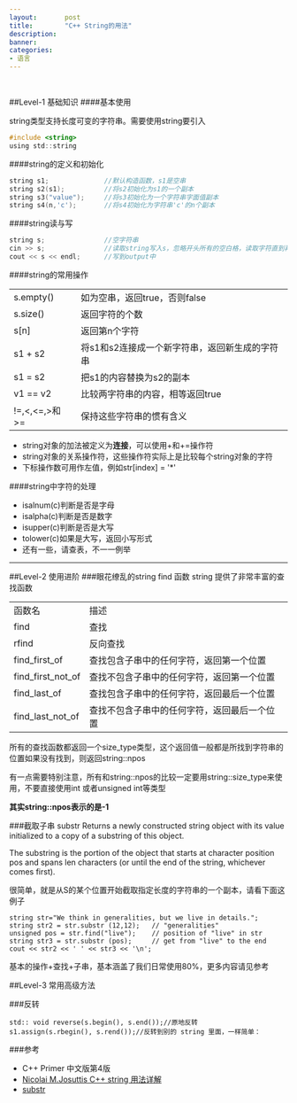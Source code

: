 ```yaml
---
layout:       post
title:        "C++ String的用法"
description: 
banner: 
categories: 
- 语言
---
```

<br />

##Level-1  基础知识
####基本使用

string类型支持长度可变的字符串。需要使用string要引入

```c
#include <string>
using std::string
```



####string的定义和初始化

```c
string s1;				//默认构造函数，s1是空串
string s2(s1);			//将s2初始化为s1的一个副本
string s3("value");		//将s3初始化为一个字符串字面值副本
string s4(n,'c');		//将s4初始化为字符串'c'的n个副本
```


####string读与写

```c
string s;				//空字符串
cin >> s;				//读取string写入s，忽略开头所有的空白格，读取字符直到再次遇到空白符
cout << s << endl;		//写到output中
```


####string的常用操作
<div class="row">
    <div class="span2">
<table>
   <tr>
      <td>s.empty()</td>
      <td>如为空串，返回true，否则false</td>
   </tr>
   <tr>
      <td>s.size()</td>
      <td>返回字符的个数</td>
   </tr>
   <tr>
      <td>s[n]</td>
      <td>返回第n个字符</td>
   </tr>
   <tr>
      <td>s1 + s2</td>
      <td>将s1和s2连接成一个新字符串，返回新生成的字符串</td>
   </tr>
   <tr>
      <td>s1 = s2</td>
      <td>把s1的内容替换为s2的副本</td>
   </tr>
   <tr>
      <td>v1 == v2</td>
      <td>比较两字符串的内容，相等返回true</td>
   </tr>
   <tr>
      <td>!=,<,<=,>和>=</td>
      <td>保持这些字符串的惯有含义</td>
   </tr>
</table>
	</div>
</div>

- string对象的加法被定义为**连接**，可以使用+和+=操作符
- string对象的关系操作符，这些操作符实际上是比较每个string对象的字符
- 下标操作数可用作左值，例如str[index] = '*'


####string中字符的处理
- isalnum(c)判断是否是字母
- isalpha(c)判断是否是数字
- isupper(c)判断是否是大写
- tolower(c)如果是大写，返回小写形式
- 还有一些，请查表，不一一例举

---
##Level-2  使用进阶
###眼花缭乱的string find 函数
string 提供了非常丰富的查找函数
<table>
   <tr>
      <td>函数名 </td>
      <td>描述&#160;</td>
   </tr>
   <tr>
      <td>find</td>
      <td>查找</td>
   </tr>
   <tr>
      <td>rfind</td>
      <td>反向查找</td>
   </tr>
   <tr>
      <td>find_first_of</td>
      <td>查找包含子串中的任何字符，返回第一个位置</td>
   </tr>
   <tr>
      <td>find_first_not_of</td>
      <td>查找不包含子串中的任何字符，返回第一个位置</td>
   </tr>
   <tr>
      <td>find_last_of</td>
      <td>查找包含子串中的任何字符，返回最后一个位置</td>
   </tr>
   <tr>
      <td>find_last_not_of</td>
      <td>查找不包含子串中的任何字符，返回最后一个位置</td>
   </tr>
</table>
所有的查找函数都返回一个size_type类型，这个返回值一般都是所找到字符串的位置如果没有找到，则返回string::npos

有一点需要特别注意，所有和string::npos的比较一定要用string::size_type来使用，不要直接使用int 或者unsigned int等类型

**其实string::npos表示的是-1**

###截取子串 substr
Returns a newly constructed string object with its value initialized to a copy of a substring of this object.

The substring is the portion of the object that starts at character position pos and spans len characters (or until the end of the string, whichever comes first).

很简单，就是从S的某个位置开始截取指定长度的字符串的一个副本，请看下面这例子

```
string str="We think in generalities, but we live in details.";
string str2 = str.substr (12,12);   // "generalities"
unsigned pos = str.find("live");    // position of "live" in str
string str3 = str.substr (pos);     // get from "live" to the end
cout << str2 << ' ' << str3 << '\n';
```

基本的操作+查找+子串，基本涵盖了我们日常使用80%，更多内容请见参考

##Level-3  常用高级方法

###反转
```
std:: void reverse(s.begin(), s.end());//原地反转
s1.assign(s.rbegin(), s.rend());//反转到别的 string 里面，一样简单：
```

###参考
- C++ Primer 中文版第4版
- [Nicolai M.Josuttis C++ string 用法详解](https://www.byvoid.com/blog/cpp-string/)
- [substr](http://www.cplusplus.com/reference/string/string/substr/)




